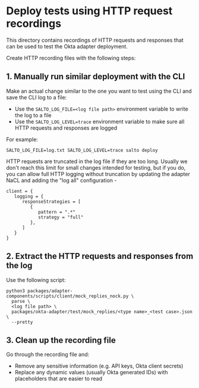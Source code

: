 # Deploy tests using HTTP request recordings

This directory contains recordings of HTTP requests and responses that can be used to test the Okta adapter deployment.

Create HTTP recording files with the following steps:

## 1. Manually run similar deployment with the CLI

Make an actual change similar to the one you want to test using the CLI and save the CLI log to a file:

- Use the `SALTO_LOG_FILE=<log file path>` environment variable to write the log to a file
- Use the `SALTO_LOG_LEVEL=trace` environment variable to make sure all HTTP requests and responses are logged

For example:

```shell
SALTO_LOG_FILE=log.txt SALTO_LOG_LEVEL=trace salto deploy
```

HTTP requests are truncated in the log file if they are too long. Usually we don't reach this limit for small changes
intended for testing, but if you do, you can allow full HTTP logging without truncation by updating the adapter NaCL and
adding the "log all" configuration -

```hcl
client = {
   logging = {
      responseStrategies = [
         {
            pattern = ".*"
            strategy = "full"
         },
      ]
   }
}
```

## 2. Extract the HTTP requests and responses from the log

Use the following script:

```shell
python3 packages/adapter-components/scripts/client/mock_replies_nock.py \
  parse \
  <log file path> \
  packages/okta-adapter/test/mock_replies/<type name>_<test case>.json \
  --pretty
```

## 3. Clean up the recording file

Go through the recording file and:

- Remove any sensitive information (e.g. API keys, Okta client secrets)
- Replace any dynamic values (usually Okta generated IDs) with placeholders that are easier to read
